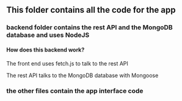 ## This folder contains all the code for the app

### backend folder contains the rest API and the MongoDB database and uses NodeJS

#### How does this backend work?

The front end uses fetch.js to talk to the rest API

The rest API talks to the MongoDB database with Mongoose

### the other files contain the app interface code
